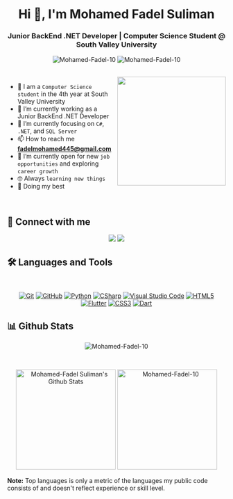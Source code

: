 <h1 align="center">Hi 👋, I'm Mohamed Fadel Suliman</h1>
<h3 align="center">Junior BackEnd .NET Developer | Computer Science Student @ South Valley University</h3>

<p align="center">
  <img src="https://komarev.com/ghpvc/?username=Mohamed-Fadel-10&label=Profile%20views&color=0e75b6&style=flat" alt="Mohamed-Fadel-10" />
  <img src="https://img.shields.io/github/followers/Mohamed-Fadel-10?label=Followers" alt="Mohamed-Fadel-10" />
</p>
<br>
<img align="right" src="https://user-images.githubusercontent.com/63050133/156676671-d5b2e362-97d4-4404-9447-dd71ddfea82f.gif" width="250px" />

- :school: I am a `Computer Science student` in the 4th year at South Valley University
- 🔭 I’m currently working as a Junior BackEnd .NET Developer
- 🌱 I’m currently focusing on `C#`, `.NET`, and `SQL Server`
- 📫 How to reach me **fadelmohamed445@gmail.com**
- :thinking: I’m currently open for new `job opportunities` and exploring `career growth`
- :nerd_face: Always `learning new things`
- 🐼 Doing my best 

<br>

## 📩 Connect with me
<p align="center">
    <a href="mailto:fadelmohamed445@gmail.com" title="Gmail"><img src="https://img.shields.io/badge/gmail-%23F05033.svg?style=for-the-badge&logo=gmail&logoColor=white"/></a>  
    <a href="https://www.linkedin.com/in/mohamed-fadel-%F0%9F%87%B5%F0%9F%87%B8-533090237/" title="LinkedIn"><img src="https://img.shields.io/badge/linkedin-%230077B5.svg?style=for-the-badge&logo=linkedin&logoColor=white"/></a>  
</p>

## 🛠 Languages and Tools
<br>
<p align="center">
    <a href="https://git-scm.com/" title="Git"><img src="https://img.shields.io/badge/git-%23F05033.svg?style=for-the-badge&logo=git&logoColor=white" alt="Git"></a>
    <a href="https://github.com/" title="GitHub"><img src="https://img.shields.io/badge/github-%23121011.svg?style=for-the-badge&logo=github&logoColor=white" alt="GitHub"></a>
    <a href="https://www.python.org/" title="Python"><img src="https://img.shields.io/badge/python-3670A0?style=for-the-badge&logo=python&logoColor=ffdd54" alt="Python"></a>
    <a href="https://docs.microsoft.com/en-us/dotnet/csharp/" title="CSharp"><img src="https://img.shields.io/badge/c%23-%23239120.svg?style=for-the-badge&logo=c-sharp&logoColor=white" alt="CSharp"></a>
    <a href="https://code.visualstudio.com/" title="Visual Studio Code"><img src="https://img.shields.io/badge/Visual%20Studio%20Code-0078d7.svg?style=for-the-badge&logo=visual-studio-code&logoColor=white" alt="Visual Studio Code"></a>
    <a href="https://www.w3.org/TR/html5/" title="HTML5"><img src="https://img.shields.io/badge/html5-%23E34F26.svg?style=for-the-badge&logo=html5&logoColor=white" alt="HTML5"></a>
    <a href="https://flutter.dev" title="Flutter"><img src="https://img.shields.io/badge/flutter-%231572B6.svg?style=for-the-badge&logo=flutter&logoColor=white" alt="Flutter"></a>
    <a href="https://www.w3.org/Style/CSS/" title="CSS3"><img src="https://img.shields.io/badge/css3-%23157122B6.svg?style=for-the-badge&logo=css3&logoColor=white" alt="CSS3"></a>
    <a href="https://dart.dev" title="Dart"><img src="https://img.shields.io/badge/dart-%231572B6.svg?style=for-the-badge&logo=dart&logoColor=white" alt="Dart"></a>
</p>

## 📊 Github Stats
<p align="center"><img src="https://github-readme-streak-stats.herokuapp.com/?user=Mohamed-Fadel-10&theme=tokyonight_duo" alt="Mohamed-Fadel-10" /></p>
<br/>
<p align="center">
    <a href="https://github.com/anuraghazra/github-readme-stats">
        <img alt="Mohamed-Fadel Suliman's Github Stats" src="https://github-readme-stats.vercel.app/api?username=Mohamed-Fadel-10&show_icons=true&count_private=true&locale=en&theme=tokyonight&layout=compact" height="230px"/></a>
    <img src="https://github-readme-stats.vercel.app/api/top-langs?username=Mohamed-Fadel-10&langs_count=10&show_icons=true&locale=en&theme=tokyonight" alt="Mohamed-Fadel-10" height="230px"/>
<br/>

<b>Note:</b> Top languages is only a metric of the languages my public code consists of and doesn't reflect experience or skill level.
</p>
